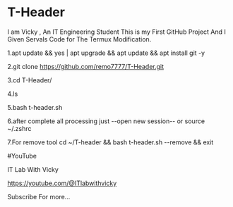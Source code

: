 # T-Header
I am Vicky , An IT Engineering Student
This is my First GitHub Project And I 
Given Servals Code for The Termux Modification.


1.apt update && yes | apt upgrade && apt update && apt install git -y

2.git clone https://github.com/remo7777/T-Header.git

3.cd T-Header/

4.ls

5.bash t-header.sh

6.after complete all processing just --open new session-- or source ~/.zshrc


7.For remove tool cd ~/T-header && bash t-header.sh --remove && exit


#YouTube

IT Lab With Vicky 

https://youtube.com/@ITlabwithvicky


Subscribe For more...
